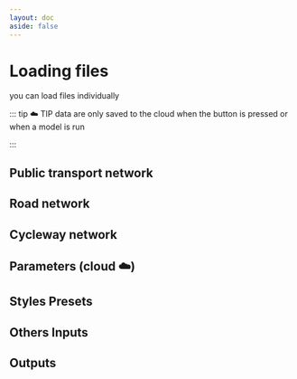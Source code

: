 ```yaml
---
layout: doc
aside: false
---
```


# Loading files

you can load files individually

::: tip :cloud: TIP
data are only saved to the cloud when the button is pressed or when a model is run

:::

## Public transport network

## Road network

## Cycleway network

## Parameters (cloud :cloud:)

## Styles Presets

## Others Inputs

## Outputs



